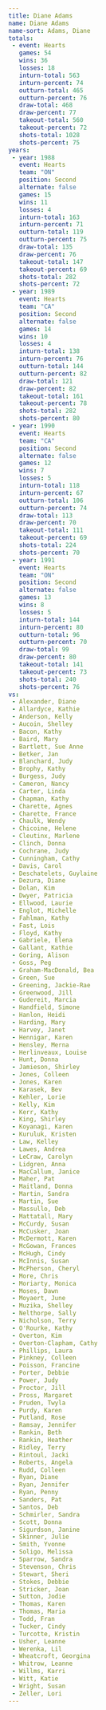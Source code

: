 ```yaml
---
title: Diane Adams
name: Diane Adams
name-sort: Adams, Diane
totals:
 - event: Hearts
   games: 54
   wins: 36
   losses: 18
   inturn-total: 563
   inturn-percent: 74
   outturn-total: 465
   outturn-percent: 76
   draw-total: 468
   draw-percent: 77
   takeout-total: 560
   takeout-percent: 72
   shots-total: 1028
   shots-percent: 75
years:
 - year: 1988
   event: Hearts
   team: "ON"
   position: Second
   alternate: false
   games: 15
   wins: 11
   losses: 4
   inturn-total: 163
   inturn-percent: 71
   outturn-total: 119
   outturn-percent: 75
   draw-total: 135
   draw-percent: 76
   takeout-total: 147
   takeout-percent: 69
   shots-total: 282
   shots-percent: 72
 - year: 1989
   event: Hearts
   team: "CA"
   position: Second
   alternate: false
   games: 14
   wins: 10
   losses: 4
   inturn-total: 138
   inturn-percent: 76
   outturn-total: 144
   outturn-percent: 82
   draw-total: 121
   draw-percent: 82
   takeout-total: 161
   takeout-percent: 78
   shots-total: 282
   shots-percent: 80
 - year: 1990
   event: Hearts
   team: "CA"
   position: Second
   alternate: false
   games: 12
   wins: 7
   losses: 5
   inturn-total: 118
   inturn-percent: 67
   outturn-total: 106
   outturn-percent: 74
   draw-total: 113
   draw-percent: 70
   takeout-total: 111
   takeout-percent: 69
   shots-total: 224
   shots-percent: 70
 - year: 1991
   event: Hearts
   team: "ON"
   position: Second
   alternate: false
   games: 13
   wins: 8
   losses: 5
   inturn-total: 144
   inturn-percent: 80
   outturn-total: 96
   outturn-percent: 70
   draw-total: 99
   draw-percent: 80
   takeout-total: 141
   takeout-percent: 73
   shots-total: 240
   shots-percent: 76
vs:
 - Alexander, Diane
 - Allardyce, Kathie
 - Anderson, Kelly
 - Aucoin, Shelley
 - Bacon, Kathy
 - Baird, Mary
 - Bartlett, Sue Anne
 - Betker, Jan
 - Blanchard, Judy
 - Brophy, Kathy
 - Burgess, Judy
 - Cameron, Nancy
 - Carter, Linda
 - Chapman, Kathy
 - Charette, Agnes
 - Charette, France
 - Chaulk, Wendy
 - Chicoine, Helene
 - Cleutinx, Marlene
 - Clinch, Donna
 - Cochrane, Judy
 - Cunningham, Cathy
 - Davis, Carol
 - Deschatelets, Guylaine
 - Dezura, Diane
 - Dolan, Kim
 - Dwyer, Patricia
 - Ellwood, Laurie
 - Englot, Michelle
 - Fahlman, Kathy
 - Fast, Lois
 - Floyd, Kathy
 - Gabriele, Elena
 - Gallant, Kathie
 - Goring, Alison
 - Goss, Peg
 - Graham-MacDonald, Bea
 - Green, Sue
 - Greening, Jackie-Rae
 - Greenwood, Jill
 - Gudereit, Marcia
 - Handfield, Simone
 - Hanlon, Heidi
 - Harding, Mary
 - Harvey, Janet
 - Hennigar, Karen
 - Hensley, Merna
 - Herlinveaux, Louise
 - Hunt, Donna
 - Jamieson, Shirley
 - Jones, Colleen
 - Jones, Karen
 - Karasek, Bev
 - Kehler, Lorie
 - Kelly, Kim
 - Kerr, Kathy
 - King, Shirley
 - Koyanagi, Karen
 - Kuruluk, Kristen
 - Law, Kelley
 - Lawes, Andrea
 - LeCraw, Carolyn
 - Lidgren, Anna
 - MacCallum, Janice
 - Maher, Pat
 - Maitland, Donna
 - Martin, Sandra
 - Martin, Sue
 - Massullo, Deb
 - Mattatall, Mary
 - McCurdy, Susan
 - McCusker, Joan
 - McDermott, Karen
 - McGowan, Frances
 - McHugh, Cindy
 - McInnis, Susan
 - McPherson, Cheryl
 - More, Chris
 - Moriarty, Monica
 - Moses, Dawn
 - Moyaert, June
 - Muzika, Shelley
 - Nelthorpe, Sally
 - Nicholson, Terry
 - O'Rourke, Kathy
 - Overton, Kim
 - Overton-Clapham, Cathy
 - Phillips, Laura
 - Pinkney, Colleen
 - Poisson, Francine
 - Porter, Debbie
 - Power, Judy
 - Proctor, Jill
 - Pross, Margaret
 - Pruden, Twyla
 - Purdy, Karen
 - Putland, Rose
 - Ramsay, Jennifer
 - Rankin, Beth
 - Rankin, Heather
 - Ridley, Terry
 - Rintoul, Jacki
 - Roberts, Angela
 - Rudd, Colleen
 - Ryan, Diane
 - Ryan, Jennifer
 - Ryan, Penny
 - Sanders, Pat
 - Santos, Deb
 - Schmirler, Sandra
 - Scott, Donna
 - Sigurdson, Janine
 - Skinner, Julie
 - Smith, Yvonne
 - Soligo, Melissa
 - Sparrow, Sandra
 - Stevenson, Chris
 - Stewart, Sheri
 - Stokes, Debbie
 - Stricker, Joan
 - Sutton, Jodie
 - Thomas, Karen
 - Thomas, Maria
 - Todd, Fran
 - Tucker, Cindy
 - Turcotte, Kristin
 - Usher, Leanne
 - Werenka, Lil
 - Wheatcroft, Georgina
 - Whitrow, Leanne
 - Willms, Karri
 - Witt, Katie
 - Wright, Susan
 - Zeller, Lori
---
```

